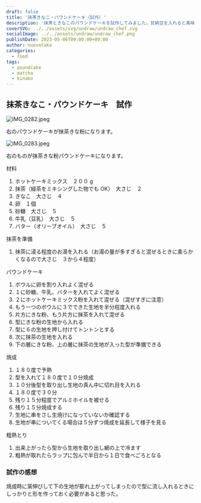 ```yaml
---
draft: false
title: '抹茶きなこ・パウンドケーキ（試作）'
description: '抹茶ときなこのパウンドケーキを試作してみました。甘納豆を入れると美味しいと思うのだけれど生憎なかったのでどうなるか？'
coverSVG: ../../assets/svg/undraw/undraw_chef.svg
socialImage: ../../assets/undraw/undraw_chef.png
publishDate: 2023-05-06T09:00:00+09:00
author: nuovotaka
categories:
  - food
tags:
  - poundcake
  - matcha
  - kinako
---
```


## 抹茶きなこ・パウンドケーキ　試作

![IMG_0282.jpeg](/images/IMG_0282.jpeg)

右のパウンドケーキが抹茶きな粉になります。

![IMG_0283.jpeg](/images/IMG_0283.jpeg)

右のものが抹茶きな粉パウンドケーキになります。

材料

1. ホットケーキミックス　２００ g
2. 抹茶（緑茶をミキシングした物でも OK）　大さじ　２
3. きなこ　大さじ　４
4. 卵　１個
5. 砂糖　大さじ　５
6. 牛乳（豆乳）　大さじ　５
7. バター（オリーブオイル）　大さじ　５

抹茶を準備

1. 抹茶に浸る程度のお湯を入れる（お湯の量が多すぎると混ぜるときに柔らかくなるので大さじ　３から４程度）

パウンドケーキ

1. ボウルに卵を割り入れよく混ぜる
2. １に砂糖、牛乳、バターを入れてよく混ぜる
3. ２にホットケーキミックス粉を入れて混ぜる（混ぜすぎに注意）
4. もう一つのボウルに３でできた生地を半分程度入れる
5. 片方にきな粉、もう片方に抹茶を入れて混ぜる
6. 型にきな粉の生地から入れる
7. 型に６の生地を押し付けてトントンとする
8. 次に抹茶の生地を入れる
9. 下の層にきな粉、上の層に抹茶の生地が入った型が準備できる

焼成

1. １８０度で予熱
2. 型を入れて１８０度で１０分焼成
3. １０分後型を取り出し生地の真ん中に切れ目を入れる
4. １８０度で３０分
5. 残り１５分程度でアルミホイルを被せる
6. 残り１５分焼成する
7. 生地に串をさし生焼けになっていないか確認する
8. 生地が串についてくる場合は５分ずつ焼成を延長して様子を見る

粗熱とり

1. 出来上がったら型から生地を取り出し網の上で冷ます
2. 粗熱が取れたらラップに包んで半日から１日で食べごろとなる

### 試作の感想

焼成時に窯伸びして下の生地が膨れ上がってしまったので型に流し入れるときにしっかりと形を作っておく必要があると思った。
